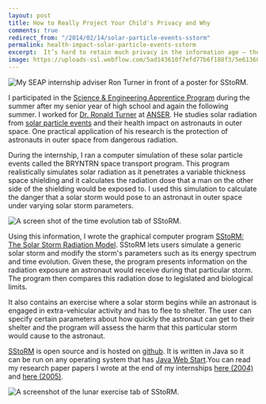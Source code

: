 ```yaml
---
layout: post
title: How to Really Project Your Child's Privacy and Why
comments: true
redirect_from: "/2014/02/14/solar-particle-events-sstorm"
permalink: health-impact-solar-particle-events-sstorm
excerpt:  It’s hard to retain much privacy in the information age — the internet has a nearly perfect limitless memory and we’re placing a ton of sensitive data onto it. After being swatted in 2017, I set out on a mission to start my life over with a renewed focus on privacy.
image: https://uploads-ssl.webflow.com/5ad143610f7efd77b6f188f3/5e6136025d6b0ecb8a88a30a_DSC_0315_Original-p-3200.jpeg
---
```


![My SEAP internship adviser Ron Turner in front of a poster for SStoRM.](/assets/ron_turner_anser_2007-580x872.jpg)

I participated in the [Science &amp; Engineering Apprentice Program](http://seap.asee.org/program_details) during the summer after my senior year of high school and again the following summer. I worked for [Dr. Ronald Turner](http://www.anser.org/turner-r-publications) at [ANSER](http://www.anser.org/). He studies solar radiation from [solar particle events](http://helios.gsfc.nasa.gov/sep.html) and their health impact on astronauts in outer space. One practical application of his research is the protection of astronauts in outer space from dangerous radiation.

During the internship, I ran a computer simulation of these solar particle events called the BRYNTRN space transport program. This program realistically simulates solar radiation as it penetrates a variable thickness space shielding and it calculates the radiation dose that a man on the other side of the shielding would be exposed to. I used this simulation to calculate the danger that a solar storm would pose to an astronaut in outer space under varying solar storm parameters.

![A screen shot of the time evolution tab of SStoRM.](/assets/sstorm_time_evolution_screenshot.jpeg)

Using this information, I wrote the graphical computer program [SStoRM: The Solar Storm Radiation Model](http://joshualande.github.com/SStoRM/). SStoRM lets users simulate a generic solar storm and modify the storm's parameters such as its energy spectrum and time evolution. Given these, the program presents information on the radiation exposure an astronaut would receive during that particular storm. The program then compares this radiation dose to legislated and biological limits.

It also contains an exercise where a solar storm begins while an astronaut is engaged in extra-vehicular activity and has to flee to shelter. The user can specify certain parameters about how quickly the astronaut can get to their shelter and the program will assess the harm that this particular storm would cause to the astronaut.

[SStoRM](http://joshualande.github.com/SStoRM/) is open source and is hosted on [github](http://joshualande.github.com/SStoRM). It is written in Java so it can be run on any operating system that has [Java Web Start](http://www.oracle.com/technetwork/java/javase/tech/index-jsp-136112.html).You can read my research paper papers I wrote at the end of my internships [here (2004)](/assets/lande_SEAP_paper_2004.pdf) and [here (2005)](/assets/lande_SEAP_paper_2005.pdf).

![A screenshot of the lunar exercise tab of SStoRM.](/assets/sstorm_screenshot.jpeg)

